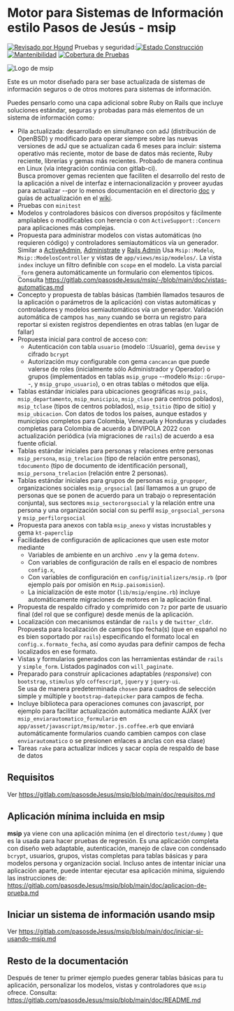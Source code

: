 # Motor para Sistemas de Información estilo Pasos de Jesús - msip

[![Revisado por Hound](https://img.shields.io/badge/Reviewed_by-Hound-8E64B0.svg)](https://houndci.com) Pruebas y seguridad:[![Estado Construcción](https://gitlab.com/pasosdeJesus/msip/badges/main/pipeline.svg)](https://gitlab.com/pasosdeJesus/msip/-/pipelines?page=1&scope=all&ref=main) [![Mantenibilidad](https://api.codeclimate.com/v1/badges/fa979bbb3fc3d52a9d6f/maintainability)](https://codeclimate.com/github/pasosdeJesus/msip/maintainability) [![Cobertura de Pruebas](https://api.codeclimate.com/v1/badges/fa979bbb3fc3d52a9d6f/test_coverage)](https://codeclimate.com/github/pasosdeJesus/msip/test_coverage) 


![Logo de msip](https://gitlab.com/pasosdeJesus/msip/-/raw/main/test/dummy/app/assets/images/logo.jpg)

Este es un motor diseñado para ser base actualizada de sistemas de información
seguros o de otros motores para sistemas de información.

Puedes pensarlo como una capa adicional sobre Ruby on Rails que incluye
soluciones estándar, seguras y probadas para más elementos de un sistema
de información como:

- Pila actualizada: desarrollado en simultaneo con adJ (distribución de
  OpenBSD) y modificado para operar siempre sobre las nuevas versiones
  de adJ que se actualizan cada 6 meses para incluir:
  sistema operativo más reciente, motor de base de datos más reciente,
  Ruby reciente, librerías y gemas más recientes.   Probado de manera
  continua en Linux (vía integración continúa con gitlab-ci).  
  Busca promover gemas recienten que faciliten el desarrollo del resto
  de la aplicación a nivel de interfaz e internacionalización y proveer
  ayudas para actualizar --por lo menos documentación en el directorio
  [doc](https://gitlab.com/pasosdeJesus/msip/-/tree/main/doc) y guías de 
  actualización en el [wiki](https://gitlab.com/pasosdeJesus/msip/-/wikis).
- Pruebas con `minitest`
- Modelos y controladores básicos con diversos propósitos y fácilmente
  ampliables o modificables con herencia o con `ActiveSupport::Concern`
  para aplicaciones más complejas.
- Propuesta para administrar modelos con vistas automáticas (no requieren
  código) y controladores semiautomáticos vía un generador.  Similar a
  [ActiveAdmin](https://activeadmin.info/),
  [Administrate](https://github.com/thoughtbot/administrate) y
  [Rails Admin](https://github.com/sferik/rails_admin)
  Usa `Msip::Modelo`, `Msip::ModelosController` y vistas de
  `app/views/msip/modelos/`. La vista `index` incluye
  un filtro definible con `scope` en el modelo.  La vista parcial
  `_form` genera automáticamente un formulario con elementos típicos.
  Consulta
  <https://gitlab.com/pasosdeJesus/msip/-/blob/main/doc/vistas-automaticas.md>
- Concepto y propuesta de tablas básicas (también llamados tesauros
  de la aplicación o parámetros de la aplicación) con
  vistas automáticas y controladores y modelos semiautomáticos vía un
  generador. 
  Validación automática de campos `has_many` cuando se borra un registro
  para reportar si existen  registros dependientes en otras tablas (en lugar
  de fallar)
- Propuesta inicial para control de acceso con:
  - Autenticación con tabla `usuario` (modelo ::Usuario), gema `devise`
    y cifrado `bcrypt`
  - Autorización muy configurable con gema `cancancan` que puede valerse
    de roles (inicialmente sólo Administrador y Operador) o grupos
    (implementados en tablas `msip_grupo` --modelo `Msip::Grupo`--,
    y `msip_grupo_usuario`), o en otras tablas o métodos que elija.
- Tablas estándar iniciales para ubicaciones geográficas `msip_pais`,
  `msip_departamento`, `msip_municipio`, `msip_clase` para centros
  poblados), `msip_tclase` (tipos de centros poblados), `msip_tsitio`
  (tipo de sitio) y `msip_ubicacion`. Con datos de todos los países,
  aunque estados y municipios completos para Colombia, Venezuela y
  Honduras y ciudades completas para Colombia de acuerdo a DIVIPOLA 2022 
  con actualización periódica (vía migraciones de `rails`) de acuerdo a 
  esa fuente oficial.
- Tablas estándar iniciales para personas y relaciones entre personas
  `msip_persona`, `msip_trelacion` (tipo de relación entre 
  personas), `tdocumento` (tipo de documento de identificación personal),
  `msip_persona_trelacion` (relación entre 2 personas).
- Tablas estándar iniciales para grupos de personas
  `msip_grupoper`, organizaciones sociales `msip_orgsocial` (así llamamos a 
  un grupo de personas que se ponen de acuerdo para un trabajo o 
  representación conjunta), sus sectores `msip_sectororgsocial` y la 
  relación entre una persona y una organización social con su perfil 
  `msip_orgsocial_persona` y
  `msip_perfilorgsocial`
- Propuesta para anexos con tabla `msip_anexo` y vistas
  incrustables y gema `kt-paperclip`
- Facilidades de configuración de aplicaciones que usen este motor mediante
  - Variables de ambiente en un archivo `.env` y la gema `dotenv`.  
  - Con variables de configuración de rails en el espacio de 
  nombres `config.x`, 
  - Con variables de configuración  en `config/initializers/msip.rb` (por 
  ejemplo país por omisión en `Msip.paisomision`).
  - La inicialización de este motor (`lib/msip/engine.rb`) incluye 
  automáticamente migraciones de motores en la aplicación final.
- Propuesta de respaldo cifrado y comprimido con `7z` por parte de usuario
  final (del rol que se configure) desde menús de la aplicación.
- Localización con mecanismos estándar de `rails` y de `twitter_cldr`.
  Propuesta para localización de campos tipo fecha(s) (que en español no es
  bien soportado por `rails`) especificando el formato local en
  `config.x.formato_fecha`, así como ayudas para definir campos de fecha
  localizados en ese formato.
- Vistas y formularios generados con las herramientas estándar de `rails`
  y `simple_form`. Listados paginados con `will_paginate`.
- Preparado para construir aplicaciones adaptables (_responsive_) con
  `bootstrap`, `stimulus` y/o `coffescript`, `jquery` y `jquery-ui`.   
  Se usa de manera predeterminada `chosen` para cuadros de selección simple 
   y múltiple y `bootstrap-datepicker` para campos de fecha.
- Incluye biblioteca para operaciones comunes con javascript, por ejemplo para
  facilitar actualización automática mediante AJAX (ver
  `msip_enviarautomatico_formulario` en
  `app/asset/javascript/msip/motor.js.coffee.erb` que enviará
  automáticamente formularios cuando cambien campos con clase
  `enviarautomatico` o se presionen enlaces a anclas con esa clase)
- Tareas `rake` para actualizar indices y sacar copia de respaldo de base
  de datos

## Requisitos

Ver <https://gitlab.com/pasosdeJesus/msip/blob/main/doc/requisitos.md>

## Aplicación mínima incluida en msip

**msip** ya viene con una aplicación mínima (en el directorio `test/dummy` )
que es la usada para hacer pruebas de regresión.  Es una aplicación completa
con diseño web adaptable, autenticación, manejo de clave con condensado 
`bcrypt`, usuarios, grupos, vistas completas para tablas básicas y para
modelos persona y organización social. Incluso antes de intentar
iniciar una aplicación aparte, puede intentar ejecutar esa aplicación mínima,
siguiendo las instrucciones de:
<https://gitlab.com/pasosdeJesus/msip/blob/main/doc/aplicacion-de-prueba.md>

## Iniciar un sistema de información usando msip

Ver 
<https://gitlab.com/pasosdeJesus/msip/blob/main/doc/iniciar-si-usando-msip.md>

## Resto de la documentación

Después de tener tu primer ejemplo puedes generar tablas básicas para
tu aplicación, personalizar los modelos, vistas y controladores que `msip`
ofrece. 
Consulta: <https://gitlab.com/pasosdeJesus/msip/blob/main/doc/README.md>
